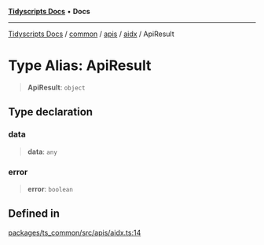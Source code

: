 [**Tidyscripts Docs**](../../../../../../../README.md) • **Docs**

***

[Tidyscripts Docs](../../../../../../../globals.md) / [common](../../../../../README.md) / [apis](../../../README.md) / [aidx](../README.md) / ApiResult

# Type Alias: ApiResult

> **ApiResult**: `object`

## Type declaration

### data

> **data**: `any`

### error

> **error**: `boolean`

## Defined in

[packages/ts\_common/src/apis/aidx.ts:14](https://github.com/sheunaluko/tidyscripts/blob/master/packages/ts_common/src/apis/aidx.ts#L14)
